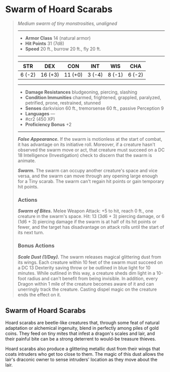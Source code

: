# Swarm of Hoard Scarabs
>*Medium swarm of tiny monstrosities, unaligned*
>___
>- **Armor Class** 14 (natural armor)
>- **Hit Points** 31 (7d8)
>- **Speed** 20 ft., burrow 20 ft., fly 20 ft.
>___
>|STR|DEX|CON|INT|WIS|CHA|
>|:---:|:---:|:---:|:---:|:---:|:---:|
>|6 (-2)|16 (+3)|11 (+0)|3 (-4)|8 (-1)|6 (-2)|
>___
>- **Damage Resistances** bludgeoning, piercing, slashing
>- **Condition Immunities** charmed, frightened, grappled, paralyzed, petrified, prone, restrained, stunned
>- **Senses** darkvision 60 ft., tremorsense 60 ft., passive Perception 9
>- **Languages** —
>- #cr2 (450 XP)
>- **Proficiency Bonus** +2
>___
>***False Appearance.*** If the swarm is motionless at the start of combat, it has advantage on its initiative roll. Moreover, if a creature hasn't observed the swarm move or act, that creature must succeed on a DC 18 Intelligence (Investigation) check to discern that the swarm is animate.  
>
>***Swarm.*** The swarm can occupy another creature's space and vice versa, and the swarm can move through any opening large enough for a Tiny scarab. The swarm can't regain hit points or gain temporary hit points.  
>
>### Actions
>***Swarm of Bites.*** Melee Weapon Attack: +5 to hit, reach 0 ft., one creature in the swarm's space. Hit: 13 (3d6 + 3) piercing damage, or 6 (1d6 + 3) piercing damage if the swarm is at half of its hit points or fewer, and the target has disadvantage on attack rolls until the start of its next turn.  
>
>### Bonus Actions
>***Scale Dust (1/Day).*** The swarm releases magical glittering dust from its wings. Each creature within 10 feet of the swarm must succeed on a DC 13 Dexterity saving throw or be outlined in blue light for 10 minutes. While outlined in this way, a creature sheds dim light in a 10-foot radius and can't benefit from being invisible. In addition, every Dragon within 1 mile of the creature becomes aware of it and can unerringly track the creature. Casting dispel magic on the creature ends the effect on it.

## Swarm of Hoard Scarabs

Hoard scarabs are beetle-like creatures that, through some feat of natural adaptation or alchemical ingenuity, blend in perfectly among piles of gold coins. They feed on tiny mites that infest a dragon's scales and lair, and their painful bite can be a strong deterrent to would-be treasure thieves.

Hoard scarabs also produce a glittering metallic dust from their wings that coats intruders who get too close to them. The magic of this dust allows the lair's draconic owner to sense intruders' location as they move about the lair.